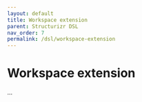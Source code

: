 ```yaml
---
layout: default
title: Workspace extension
parent: Structurizr DSL
nav_order: 7
permalink: /dsl/workspace-extension
---
```


# Workspace extension

...